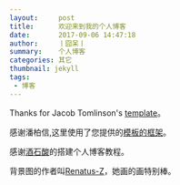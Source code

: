 ```yaml
---
layout:     post
title:      欢迎来到我的个人博客
date:       2017-09-06 14:47:18
author:     丨囧呆丨
summary:    个人博客
categories: 其它
thumbnail: jekyll
tags:
 - 博客
---
```


Thanks for Jacob Tomlinson's [template][1]。

感谢潘柏信,这里使用了您提供的[模板的框架][2]。

感谢[酒石酸][3]的搭建个人博客教程。

背景图的作者叫[Renatus-Z][4]，她画的画特别棒。

[1]: https://github.com/jacobtomlinson/carte-noire
[2]: https://github.com/leopardpan/leopardpan.github.io
[3]: https://space.bilibili.com/4435845
[4]: http://weibo.com/swordartonly
